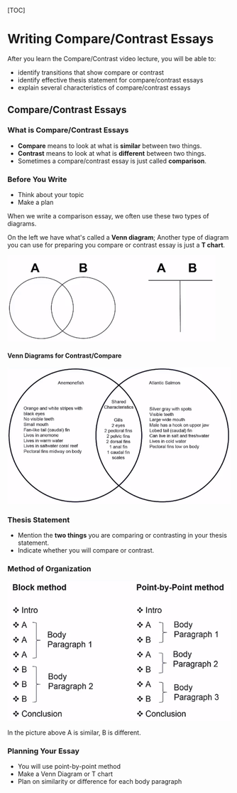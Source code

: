 [TOC]

# Writing Compare/Contrast Essays

After you learn the Compare/Contrast video lecture, you will be able to:

- identify transitions that show compare or contrast
- identify effective thesis statement for compare/contrast essays
- explain several characteristics of compare/contrast essays

## Compare/Contrast Essays

### What is Compare/Contrast Essays

- **Compare** means to look at what is **similar** between two things.
- **Contrast** means to look at what is **different** between two things.
- Sometimes a compare/contrast essay is just called **comparison**.

### Before You Write

- Think about your topic
- Make a plan

When we write a comparison essay, we often use these two types of diagrams.

On the left we have what's called a **Venn diagram**; Another type of  diagram you can use for preparing you compare or contrast essay is just a **T chart**.

![23](../Images/Selection_023.png)



#### Venn Diagrams for Contrast/Compare

![Venn](../Images/Selection_024.png)

### Thesis Statement

- Mention the **two things** you are comparing or contrasting in your thesis statement.
- Indicate whether you will compare or contrast.

### Method of Organization

![T](../Images/Selection_025.png)

In the picture above A is similar, B is different.

### Planning Your Essay

- You will use point-by-point method
- Make a Venn Diagram or T chart
- Plan on similarity or difference for each body paragraph

